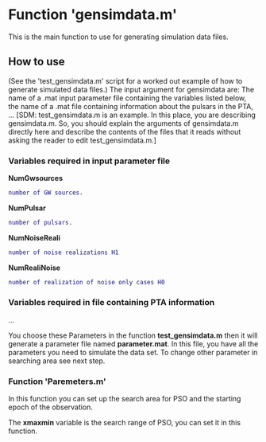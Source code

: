# Function 'gensimdata.m'
This is the main function to use for generating simulation data files.
## How to use
(See the 'test_gensimdata.m' script for a worked out example of how to generate simulated data files.)
The input argument for gensimdata are: The name of a .mat input parameter file containing the variables listed below, the name of a .mat file containing information about the pulsars in the PTA, ...
[SDM: test_gensimdata.m is an example. In this place, you are describing gensimdata.m. So, you should explain the arguments of gensimdata.m directly here and describe the contents of the files that it reads without asking the reader to edit test_gensimdata.m.]
### Variables required in input parameter file
**NumGwsources**

```matlab
number of GW sources.
```

**NumPulsar**

```matlab
number of pulsars.
```

**NumNoiseReali**

```matlab
number of noise realizations H1
```

**NumRealiNoise**

```matlab
number of realization of noise only cases H0
```
### Variables required in file containing PTA information
...

You choose these Parameters in the function **test_gensimdata.m** then it will generate a parameter file named **parameter.mat**. In this file, you have all the parameters you need to simulate the data set. To change other parameter in searching area see next step.
### Function 'Paremeters.m'
In this function you can set up the search area for PSO and the starting epoch of the observation.

The **xmaxmin** variable is the search range of PSO, you can set it in this function.
